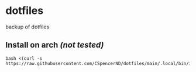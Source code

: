 # dotfiles
backup of dotfiles
## Install on arch *(not tested)*
```
bash <(curl -s https://raw.githubusercontent.com/CSpencerND/dotfiles/main/.local/bin/installdots.sh)
```
